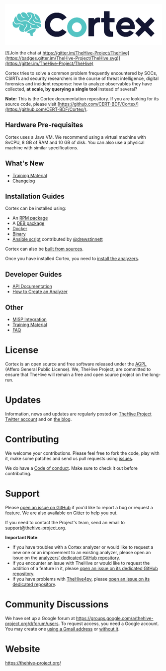 ![](images/cortex-logo.png)

[![Join the chat at https://gitter.im/TheHive-Project/TheHive](https://badges.gitter.im/TheHive-Project/TheHive.svg)](https://gitter.im/TheHive-Project/TheHive)

Cortex tries to solve a common problem frequently encountered by SOCs, CSIRTs and security researchers in the course of threat intelligence, digital forensics and incident response: how to analyze observables they have collected, **at scale, by querying a single tool** instead of several?

**Note:**  This is the Cortex documentation repository. If you are looking for its source code, please visit [https://github.com/CERT-BDF/Cortex/](https://github.com/CERT-BDF/Cortex/).


## Hardware Pre-requisites
Cortex uses a Java VM. We recommend using a virtual machine with 8vCPU, 8 GB of RAM and 10 GB of disk. You can also use a
physical machine with similar specifications.

## What's New

- [Training Material](https://github.com/CERT-BDF/TheHiveDocs/blob/master/training-material.md)
- [Changelog](https://github.com/CERT-BDF/Cortex/blob/master/CHANGELOG.md)

## Installation Guides

Cortex can be installed using:
- An [RPM package](installation/rpm-guide.md)
- A [DEB package](installation/deb-guide.md)
- [Docker](installation/docker-guide.md)
- [Binary](installation/binary-guide.md)
- [Ansible script](https://github.com/drewstinnett/ansible-cortex) contributed by
[@drewstinnett](https://github.com/drewstinnett)

Cortex can also be [built from sources](installation/build-guide.md).

Once you have installed Cortex, you need to [install the analyzers](installation/analyzers.md).

## Developer Guides

- [API Documentation](api/README.md)
- [How to Create an Analyzer](api/how-to-create-an-analyzer.md)

## Other
- [MISP Integration](misp.md)
- [Training Material](https://github.com/CERT-BDF/TheHiveDocs/blob/master/training-material.md)
- [FAQ](FAQ.md)

# License
Cortex is an open source and free software released under the [AGPL](https://github.com/CERT-BDF/TheHive/blob/master/LICENSE) (Affero General Public License). We, TheHive Project, are committed to ensure that TheHive will remain a free and open source project on the long-run.

# Updates
Information, news and updates are regularly posted on [TheHive Project Twitter account](https://twitter.com/thehive_project) and on [the blog](https://blog.thehive-project.org/).

# Contributing
We welcome your contributions. Please feel free to fork the code, play with it, make some patches and send us pull requests using [issues](https://github.com/CERT-BDF/Cortex/issues).

We do have a [Code of conduct](code_of_conduct.md). Make sure to check it out before contributing.

# Support
Please [open an issue on GitHub](https://github.com/CERT-BDF/Cortex/issues/new) if you'd like to report a bug or request a feature. We are also available on [Gitter](https://gitter.im/TheHive-Project/TheHive) to help you out.

If you need to contact the Project's team, send an email to <support@thehive-project.org>.

**Important Note**:

- If you have troubles with a Cortex analyzer or would like to request a new one or an improvement to an existing analyzer, please open an issue on the [analyzers' dedicated GitHub repository](https://github.com/CERT-BDF/cortex-analyzers/issues/new).
- If you encounter an issue with TheHive or would like to request the addition of a feature in it, please [open an issue on its dedicated GitHub repository](https://github.com/CERT-BDF/TheHive/issues/new).
- If you have problems with [TheHive4py](https://github.com/CERT-BDF/TheHive4py), please [open an issue on its dedicated repository](https://github.com/CERT-BDF/TheHive4py/issues/new).

# Community Discussions
We have set up a Google forum at <https://groups.google.com/a/thehive-project.org/d/forum/users>. To request access, you need a Google account. You may create one [using a Gmail address](https://accounts.google.com/SignUp?hl=en) or [without it](https://accounts.google.com/SignUpWithoutGmail?hl=en).

# Website
<https://thehive-project.org/>
